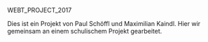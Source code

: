 WEBT_PROJECT_2017

Dies ist ein Projekt von Paul Schöffl und Maximilian Kaindl.
Hier wir gemeinsam an einem schulischem Projekt gearbeitet.
